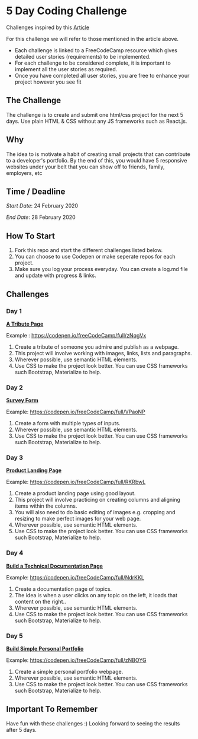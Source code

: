 # 5 Day Coding Challenge

Challenges inspired by this [Article](https://medium.com/@avicndugu/projects-to-practice-html-css-skills-for-beginners-8b9ed67a7dd1)

For this challenge we will refer to those mentioned in the article above. 
- Each challenge is linked to a FreeCodeCamp resource which gives detailed user stories (requirements) to be implemented. 
- For each challenge to be considered complete, it is important to implement all the user stories as required. 
- Once you have completed all user stories, you are free to enhance your project however you see fit

## The Challenge
The challenge is to create and submit one html/css project for the next 5 days. Use plain HTML & CSS without any JS frameworks such as React.js. 

## Why
The idea to is motivate a habit of creating small projects that can contribute to a developer's portfolio.  By the end of this, you would have 5 responsive websites under your belt that you can show off to friends, family, employers, etc

## Time / Deadline
*Start Date*: 24 February 2020

*End Date*: 28 February 2020

## How To Start
1. Fork this repo and start the different challenges listed below. 
2. You can choose to use Codepen or make seperate repos for each project. 
3. Make sure you log your process everyday. You can create a log.md file and update with progress & links. 

## Challenges
### Day 1
[**A Tribute Page**](https://www.freecodecamp.org/learn/responsive-web-design/responsive-web-design-projects/build-a-tribute-page)

Example : https://codepen.io/freeCodeCamp/full/zNqgVx

1. Create a tribute of someone you admire and publish as a webpage.
2. This project will involve working with images, links, lists and paragraphs. 
3. Wherever possible, use semantic HTML elements.
4. Use CSS to make the project look better. You can use CSS frameworks such Bootstrap, Materialize to help. 

### Day 2
[**Survey Form**](https://www.freecodecamp.org/learn/responsive-web-design/responsive-web-design-projects/build-a-survey-form)

Example: https://codepen.io/freeCodeCamp/full/VPaoNP

1. Create a form with multiple types of inputs.
2. Wherever possible, use semantic HTML elements.
4. Use CSS to make the project look better. You can use CSS frameworks such Bootstrap, Materialize to help. 

### Day 3
[**Product Landing Page**](https://www.freecodecamp.org/learn/responsive-web-design/responsive-web-design-projects/build-a-product-landing-page)

Example: https://codepen.io/freeCodeCamp/full/RKRbwL

1. Create a product landing page using good layout.
2. This project will involve practicing on creating columns and aligning items within the columns. 
3. You will also need to do basic editing of images e.g. cropping and resizing to make perfect images for your web page.
4. Wherever possible, use semantic HTML elements.
5. Use CSS to make the project look better. You can use CSS frameworks such Bootstrap, Materialize to help. 

### Day 4
[**Build a Technical Documentation Page**](https://www.freecodecamp.org/learn/responsive-web-design/responsive-web-design-projects/build-a-technical-documentation-page)

Example: https://codepen.io/freeCodeCamp/full/NdrKKL

1. Create a documentation page of topics.
2. The idea is when a user clicks on any topic on the left, it loads that content on the right.. 
3. Wherever possible, use semantic HTML elements.
4. Use CSS to make the project look better. You can use CSS frameworks such Bootstrap, Materialize to help. 

### Day 5
[**Build Simple Personal Portfolio**](https://www.freecodecamp.org/learn/responsive-web-design/responsive-web-design-projects/build-a-personal-portfolio-webpage)

Example: https://codepen.io/freeCodeCamp/full/zNBOYG

1. Create a simple personal portfolio webpage.
2. Wherever possible, use semantic HTML elements.
3. Use CSS to make the project look better. You can use CSS frameworks such Bootstrap, Materialize to help.


## Important To Remember
Have fun with these challenges :) 
Looking forward to seeing the results after 5 days.

